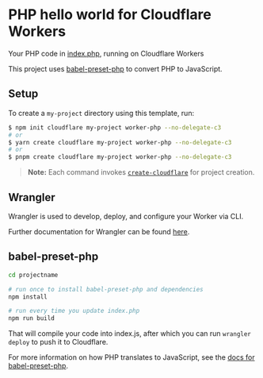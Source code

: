 # PHP hello world for Cloudflare Workers

Your PHP code in [index.php](https://github.com/cloudflare/php-worker-hello-world/blob/master/index.php), running on Cloudflare Workers

This project uses [babel-preset-php](https://gitlab.com/kornelski/babel-preset-php) to convert PHP to JavaScript.

## Setup

To create a `my-project` directory using this template, run:

```sh
$ npm init cloudflare my-project worker-php --no-delegate-c3
# or
$ yarn create cloudflare my-project worker-php --no-delegate-c3
# or
$ pnpm create cloudflare my-project worker-php --no-delegate-c3
```

> **Note:** Each command invokes [`create-cloudflare`](https://www.npmjs.com/package/create-cloudflare) for project creation.


## Wrangler

Wrangler is used to develop, deploy, and configure your Worker via CLI.

Further documentation for Wrangler can be found [here](https://developers.cloudflare.com/workers/tooling/wrangler).

## babel-preset-php

```sh
cd projectname

# run once to install babel-preset-php and dependencies
npm install

# run every time you update index.php
npm run build
```

That will compile your code into index.js, after which you can run `wrangler deploy` to push it to Cloudflare.

For more information on how PHP translates to JavaScript, see the [docs for babel-preset-php](https://gitlab.com/kornelski/babel-preset-php).
